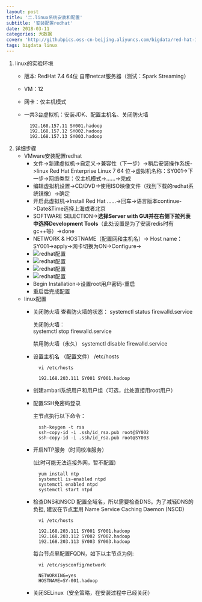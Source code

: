 ```yaml
---
layout: post
title: '二.linux系统安装和配置'
subtitle: '安装配置redhat'
date: 2018-03-11
categories: 大数据
cover: 'http://githubpics.oss-cn-beijing.aliyuncs.com/bigdata/red-hat-1.jpg'
tags: bigdata linux 
---
```


 1. linux的实验环境
    * 版本: RedHat 7.4  64位 自带netcat服务器（测试：Spark Streaming）
    * VM：12
    * 网卡：仅主机模式
    * 一共3台虚拟机：安装JDK、配置主机名、关闭防火墙
    
            192.168.157.11 SY001.hadoop
    	    192.168.157.12 SY002.hadoop
    	    192.168.157.13 SY003.hadoop
	    
    
 2. 详细步骤
    * VMware安装配置redhat
        * 文件->新建虚拟机->自定义->兼容性（下一步）->稍后安装操作系统->linux Red Hat Enterprise Linux 7 64 位->虚拟机名称：SY001->下一步->网络类型：仅主机模式->……->完成
        * 编辑虚拟机设置->CD/DVD->使用ISO映像文件（找到下载的redhat系统镜像）->确定
        * 开启此虚拟机->Install Red Hat ……->回车->语言版本continue->Date&Time选择上海或者北京
        * SOFTWARE SELECTION->**选择Server with GUI并在右侧下拉列表中选择Development Tools**（此处设置是为了安装redis时有gc++等）->done
        * NETWORK & HOSTNAME（配置网和主机名）-> Host name：SY001->apply->网卡切换为ON->Configure->
        * ![redhat配置][2]
        * ![redhat配置][3]
        * ![redhat配置][4]
        * ![redhat配置][1]
        * Begin Installation->设置root用户密码-重启
        * 重启后完成配置
    * linux配置
        * 关闭防火墙
            查看防火墙的状态：
            systemctl status firewalld.service

		    关闭防火墙：      
		    systemctl stop firewalld.service
		    
		    禁用防火墙（永久）
		    systemctl disable firewalld.service
		    
        * 设置主机名 （配置文件） /etc/hosts
        
                vi /etc/hosts
                
                192.168.203.111 SY001 SY001.hadoop

        * 创建ambari系统用户和用户组（可选，此处直接用root用户）
            
        * 配置SSH免密码登录
        
            主节点执行以下命令：
            
                ssh-keygen -t rsa
                ssh-copy-id -i .ssh/id_rsa.pub root@SY002
                ssh-copy-id -i .ssh/id_rsa.pub root@SY003
            
        * 开启NTP服务（时间校准服务）
        
            (此时可能无法连接外网，暂不配置)
            
                yum install ntp
                systemctl is-enabled ntpd
                systemctl enabled ntpd
                systemctl start ntpd
            
        * 检查DNS和NSCD
            配置全域名，所以需要检查DNS。为了减轻DNS的负担, 建议在节点里用 Name Service Caching Daemon (NSCD)
            
                vi /etc/hosts
                
                192.168.203.111 SY001 SY001.hadoop
                192.168.203.112 SY002 SY002.hadoop
                192.168.203.113 SY003 SY003.hadoop
                
                
            每台节点里配置FQDN，如下以主节点为例:
            
                vi /etc/sysconfig/network
            
                NETWORKING=yes
                HOSTNAME=SY-001.hadoop
                


        * 关闭SELinux（安全策略，在安装过程中已经关闭）


  [1]: http://githubpics.oss-cn-beijing.aliyuncs.com/bigdata/redhat02.jpg
  [2]: http://githubpics.oss-cn-beijing.aliyuncs.com/bigdata/redhat03.jpg
  [3]: http://githubpics.oss-cn-beijing.aliyuncs.com/bigdata/redhat04.jpg
  [4]: http://githubpics.oss-cn-beijing.aliyuncs.com/bigdata/redhat05.jpg